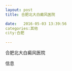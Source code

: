 ```yaml
--- 
layout: post 
title: 合肥北大白癜风医院

date:   2016-05-03 13:39:56 
categories:其他  
city:合肥
  
--- 
```

   
合肥北大白癜风医院

信息

